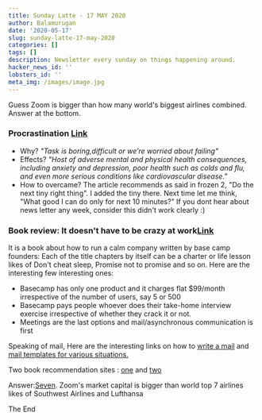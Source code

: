 ```yaml
---
title: Sunday Latte - 17 MAY 2020
author: Balamurugan
date: '2020-05-17'
slug: sunday-latte-17-may-2020
categories: []
tags: []
description: Newsletter every sunday on things happening around.
hacker_news_id: ''
lobsters_id: ''
meta_img: /images/image.jpg
---
```


Guess Zoom is bigger than how many world's biggest airlines combined. Answer at the bottom.

### Procrastination [Link](https://www.bbc.com/worklife/article/20200121-why-procrastination-is-about-managing-emotions-not-time)
+ Why? _"Task is boring,difficult or we’re worried about failing"_
+ Effects? _"Host of adverse mental and physical health consequences, including anxiety and depression, poor health such as colds and flu, and even more serious conditions like cardiovascular disease."_
+ How to overcame? The article recommends as said in frozen 2, "Do the next tiny right thing". I added the tiny there. Next time let me think, "What good I can do only for next 10 minutes?" If you dont hear about news letter any week, consider this didn't work clearly :)


### Book review: It doesn't have to be crazy at work[Link](https://www.amazon.in/dp/B07FQYGWCS)

It is a book about how to run a calm company written by base camp founders:
Each of the title chapters by itself can be a charter or life lesson likes of Don't cheat sleep, Promise not to promise and so on.
Here are the interesting few interesting ones:

+ Basecamp has only one product and it charges flat $99/month irrespective of the number of users, say 5 or 500
+ Basecamp pays people whoever does their take-home interview exercise irrespective of whether they crack it or not.
+ Meetings are the last options and mail/asynchronous communication is first


Speaking of mail, Here are the interesting links on how to [write a mail](http://matt.might.net/articles/how-to-email/) and [mail templates for various situations.](http://www.cannedemails.com/)

Two book recommendation sites : [one](https://readthistwice.com/most-recommended-books) and [two](https://bookschatter.com/)

Answer:[Seven](https://www.visualcapitalist.com/zoom-boom-biggest-airlines/). Zoom's market capital is bigger than world top 7 airlines likes of Southwest Airlines and Lufthansa 

The End

